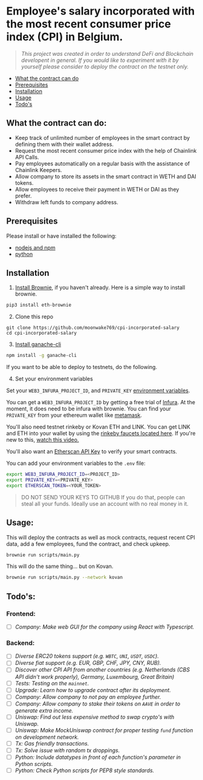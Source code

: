 # Employee's salary incorporated with the most recent consumer price index (CPI) in Belgium.
> _This project was created in order to understand DeFi and Blockchain developent in general. If you would like to experiment with it by yourself please consider to deploy the contract on the testnet only._


- [What the contract can do](#what-the-contract-can-do "Goto what-the-contract-can-do")
- [Prerequisites](#prerequisites "Goto prerequisites")
- [Installation](#installation "Goto installation")
- [Usage](#usage "Goto usage")
- [Todo's](#todos "Goto todos")

## What the contract can do:
* Keep track of unlimited number of employees in the smart contract by defining them with their wallet address.
* Request the most recent consumer price index with the help of Chainlink API Calls.
* Pay employees automatically on a regular basis with the assistance of Chainlink Keepers.
* Allow company to store its assets in the smart contract in WETH and DAI tokens.
* Allow employees to receive their payment in WETH or DAI as they prefer.
* Withdraw left funds to company address.

## Prerequisites

Please install or have installed the following:

- [nodejs and npm](https://nodejs.org/en/download/)
- [python](https://www.python.org/downloads/)
## Installation

1. [Install Brownie](https://eth-brownie.readthedocs.io/en/stable/install.html), if you haven't already. Here is a simple way to install brownie.

```bash
pip3 install eth-brownie
```

2. Clone this repo
```
git clone https://github.com/moonwake769/cpi-incorporated-salary
cd cpi-incorporated-salary
```

3. [Install ganache-cli](https://www.npmjs.com/package/ganache-cli)

```bash
npm install -g ganache-cli
```

If you want to be able to deploy to testnets, do the following. 

4. Set your environment variables

Set your `WEB3_INFURA_PROJECT_ID`, and `PRIVATE_KEY` [environment variables](https://www.twilio.com/blog/2017/01/how-to-set-environment-variables.html). 

You can get a `WEB3_INFURA_PROJECT_ID` by getting a free trial of [Infura](https://infura.io/). At the moment, it does need to be infura with brownie. You can find your `PRIVATE_KEY` from your ethereum wallet like [metamask](https://metamask.io/). 

You'll also need testnet rinkeby or Kovan ETH and LINK. You can get LINK and ETH into your wallet by using the [rinkeby faucets located here](https://docs.chain.link/docs/link-token-contracts#rinkeby). If you're new to this, [watch this video.](https://www.youtube.com/watch?v=P7FX_1PePX0)

You'll also want an [Etherscan API Key](https://etherscan.io/apis) to verify your smart contracts. 

You can add your environment variables to the `.env` file:
```bash
export WEB3_INFURA_PROJECT_ID=<PROJECT_ID>
export PRIVATE_KEY=<PRIVATE_KEY>
export ETHERSCAN_TOKEN=<YOUR_TOKEN>
```
> DO NOT SEND YOUR KEYS TO GITHUB
> If you do that, people can steal all your funds. Ideally use an account with no real money in it. 

## Usage:
This will deploy the contracts as well as mock contracts, request recent CPI data, add a few employees, fund the contract, and check upkeep.
```bash
brownie run scripts/main.py
```
This will do the same thing... but on Kovan.
```bash
brownie run scripts/main.py --network kovan
```

## Todo's:
### Frontend:
- [ ] _Company: Make web GUI for the company using React with Typescript._
### Backend:
- [ ] _Diverse ERC20 tokens support (e.g. `WBTC`, `UNI`, `USDT`, `USDC`)._
- [ ] _Diverse fiat support (e.g. EUR, GBP, CHF, JPY, CNY, RUB)._
- [ ] _Discover other CPI API from another countries (e.g. Netherlands (CBS API didn't work properly), Germany, Luxembourg, Great Britain)_
- [ ] _Tests: Testing on the `mainnet`._
- [ ] _Upgrade: Learn how to upgrade contract after its deployment._
- [ ] _Company: Allow company to not pay an employee further._
- [ ] _Company: Allow company to stake their tokens on `AAVE` in order to generate extra income._
- [ ] _Uniswap: Find out less expensive method to swap crypto's with Uniswap._
- [ ] _Uniswap: Make MockUniswap contract for proper testing `fund` function on development network._
- [ ] _Tx: Gas friendly transactions._
- [ ] _Tx: Solve issue with random tx droppings._
- [ ] _Python: Include datatypes in front of each function's parameter in Python scripts._
- [ ] _Python: Check Python scripts for PEP8 style standards._
